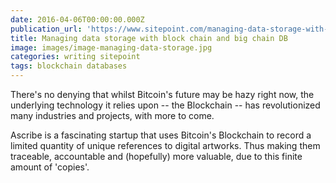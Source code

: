 ```yaml
---
date: 2016-04-06T00:00:00.000Z
publication_url: 'https://www.sitepoint.com/managing-data-storage-with-blockchain-and-bigchaindb/'
title: Managing data storage with block chain and big chain DB
image: images/image-managing-data-storage.jpg
categories: writing sitepoint
tags: blockchain databases
---
```


There's no denying that whilst Bitcoin's future may be hazy right now, the underlying technology it relies upon -- the Blockchain -- has revolutionized many industries and projects, with more to come.

Ascribe is a fascinating startup that uses Bitcoin's Blockchain to record a limited quantity of unique references to digital artworks. Thus making them traceable, accountable and (hopefully) more valuable, due to this finite amount of 'copies'.
